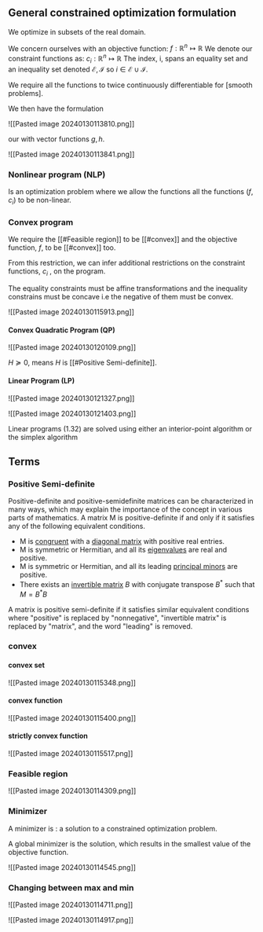 ## General constrained optimization formulation

We optimize in subsets of the real domain.

We concern ourselves with an objective function: $f: \mathbb{R}^n \mapsto \mathbb{R}$
We denote our constraint functions as: $c_i: \mathbb{R}^n \mapsto \mathbb{R}$
The index, i, spans an equality set and an inequality set denoted $\mathcal{E}, \mathcal{I}$ so $i \in \mathcal{E} \cup \mathcal{I}$.

We require all the functions to twice continuously differentiable for [smooth problems].

We then have the formulation

![[Pasted image 20240130113810.png]]

our with vector functions $g,h$.

![[Pasted image 20240130113841.png]]

### Nonlinear program (NLP)

Is an optimization problem where we allow the functions all the functions $(f,c_i)$ to be non-linear.

### Convex program

We require the [[#Feasible region]] to be [[#convex]] and the objective function, $f$, to be [[#convex]] too.

From this restriction, we can infer additional restrictions on the constraint functions, $c_i$ , on the program.

The equality constraints must be affine transformations and the inequality constrains must be concave i.e the negative of them must be convex.

![[Pasted image 20240130115913.png]]

#### Convex Quadratic Program (QP)

![[Pasted image 20240130120109.png]]

$H \succeq 0$, means $H$ is [[#Positive Semi-definite]].

#### Linear Program (LP)

![[Pasted image 20240130121327.png]]

![[Pasted image 20240130121403.png]]

Linear programs (1.32) are solved using either an interior-point algorithm or the simplex algorithm
## Terms

### Positive Semi-definite

Positive-definite and positive-semidefinite matrices can be characterized in many ways, which may explain the importance of the concept in various parts of mathematics. A matrix M is positive-definite if and only if it satisfies any of the following equivalent conditions.

- M is [congruent](https://en.wikipedia.org/wiki/Congruent_matrices "Congruent matrices") with a [diagonal matrix](https://en.wikipedia.org/wiki/Diagonal_matrix "Diagonal matrix") with positive real entries.
- M is symmetric or Hermitian, and all its [eigenvalues](https://en.wikipedia.org/wiki/Eigenvalue "Eigenvalue") are real and positive.
- M is symmetric or Hermitian, and all its leading [principal minors](https://en.wikipedia.org/wiki/Principal_minor "Principal minor") are positive.
- There exists an [invertible matrix](https://en.wikipedia.org/wiki/Invertible_matrix "Invertible matrix") $B$ with conjugate transpose $B^*$ such that $M = B^*B$

A matrix is positive semi-definite if it satisfies similar equivalent conditions where "positive" is replaced by "nonnegative", "invertible matrix" is replaced by "matrix", and the word "leading" is removed.

### convex

#### convex set

![[Pasted image 20240130115348.png]]
#### convex function

![[Pasted image 20240130115400.png]]

#### strictly convex function

![[Pasted image 20240130115517.png]]

### Feasible region

![[Pasted image 20240130114309.png]]

### Minimizer

A minimizer is : a solution to a constrained optimization problem.

A global minimizer is the solution, which results in the smallest value of the objective function.

![[Pasted image 20240130114545.png]]

### Changing between max and min

![[Pasted image 20240130114711.png]]

![[Pasted image 20240130114917.png]]







